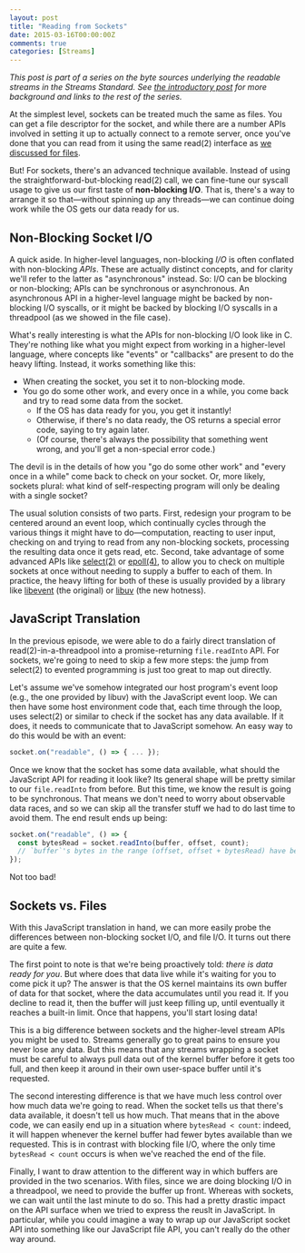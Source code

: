 ```yaml
---
layout: post
title: "Reading from Sockets"
date: 2015-03-16T00:00:00Z
comments: true
categories: [Streams]
---
```


_This post is part of a series on the byte sources underlying the readable streams in the Streams Standard. See [the introductory post](/byte-sources-introduction/) for more background and links to the rest of the series._

At the simplest level, sockets can be treated much the same as files. You can get a file descriptor for the socket, and while there are a number APIs involved in setting it up to actually connect to a remote server, once you've done that you can read from it using the same read(2) interface as [we discussed for files](/reading-from-files/).

But! For sockets, there's an advanced technique available. Instead of using the straightforward-but-blocking read(2) call, we can fine-tune our syscall usage to give us our first taste of **non-blocking I/O**.  That is, there's a way to arrange it so that—without spinning up any threads—we can continue doing work while the OS gets our data ready for us.

## Non-Blocking Socket I/O

A quick aside. In higher-level languages, non-blocking _I/O_ is often conflated with non-blocking _APIs_. These are actually distinct concepts, and for clarity we'll refer to the latter as "asynchronous" instead. So: I/O can be blocking or non-blocking; APIs can be synchronous or asynchronous. An asynchronous API in a higher-level language might be backed by non-blocking I/O syscalls, or it might be backed by blocking I/O syscalls in a threadpool (as we showed in the file case).

What's really interesting is what the APIs for non-blocking I/O look like in C. They're nothing like what you might expect from working in a higher-level language, where concepts like "events" or "callbacks" are present to do the heavy lifting. Instead, it works something like this:

- When creating the socket, you set it to non-blocking mode.
- You go do some other work, and every once in a while, you come back and try to read some data from the socket.
  - If the OS has data ready for you, you get it instantly!
  - Otherwise, if there's no data ready, the OS returns a special error code, saying to try again later.
  - (Of course, there's always the possibility that something went wrong, and you'll get a non-special error code.)

The devil is in the details of how you "go do some other work" and "every once in a while" come back to check on your socket. Or, more likely, sockets plural: what kind of self-respecting program will only be dealing with a single socket?

The usual solution consists of two parts. First, redesign your program to be centered around an event loop, which continually cycles through the various things it might have to do—computation, reacting to user input, checking on and trying to read from any non-blocking sockets, processing the resulting data once it gets read, etc. Second, take advantage of some advanced APIs like [select(2)](http://linux.die.net/man/2/select) or [epoll(4)](http://linux.die.net/man/4/epoll), to allow you to check on multiple sockets at once without needing to supply a buffer to each of them. In practice, the heavy lifting for both of these is usually provided by a library like [libevent](http://libevent.org/) (the original) or [libuv](https://github.com/libuv/libuv) (the new hotness).

## JavaScript Translation

In the previous episode, we were able to do a fairly direct translation of read(2)-in-a-threadpool into a promise-returning `file.readInto` API. For sockets, we're going to need to skip a few more steps: the jump from select(2) to evented programming is just too great to map out directly.

Let's assume we've somehow integrated our host program's event loop (e.g., the one provided by libuv) with the JavaScript event loop. We can then have some host environment code that, each time through the loop, uses select(2) or similar to check if the socket has any data available. If it does, it needs to communicate that to JavaScript somehow. An easy way to do this would be with an event:

```js
socket.on("readable", () => { ... });
```

Once we know that the socket has some data available, what should the JavaScript API for reading it look like? Its general shape will be pretty similar to our `file.readInto` from before. But this time, we know the result is going to be synchronous. That means we don't need to worry about observable data races, and so we can skip all the transfer stuff we had to do last time to avoid them. The end result ends up being:

```js
socket.on("readable", () => {
  const bytesRead = socket.readInto(buffer, offset, count);
  // `buffer`'s bytes in the range (offset, offset + bytesRead) have been filled in
});
```

Not too bad!

## Sockets vs. Files

With this JavaScript translation in hand, we can more easily probe the differences between non-blocking socket I/O, and file I/O. It turns out there are quite a few.

The first point to note is that we're being proactively told: _there is data ready for you_. But where does that data live while it's waiting for you to come pick it up? The answer is that the OS kernel maintains its own buffer of data for that socket, where the data accumulates until you read it. If you decline to read it, then the buffer will just keep filling up, until eventually it reaches a built-in limit. Once that happens, you'll start losing data!

This is a big difference between sockets and the higher-level stream APIs you might be used to. Streams generally go to great pains to ensure you never lose any data. But this means that any streams wrapping a socket must be careful to always pull data out of the kernel buffer before it gets too full, and then keep it around in their own user-space buffer until it's requested.

The second interesting difference is that we have much less control over how much data we're going to read. When the socket tells us that there's data available, it doesn't tell us how much. That means that in the above code, we can easily end up in a situation where `bytesRead < count`: indeed, it will happen whenever the kernel buffer had fewer bytes available than we requested. This is in contrast with blocking file I/O, where the only time `bytesRead < count` occurs is when we've reached the end of the file.

Finally, I want to draw attention to the different way in which buffers are provided in the two scenarios. With files, since we are doing blocking I/O in a threadpool, we need to provide the buffer up front. Whereas with sockets, we can wait until the last minute to do so. This had a pretty drastic impact on the API surface when we tried to express the reuslt in JavaScript. In particular, while you could imagine a way to wrap up our JavaScript socket API into something like our JavaScript file API, you can't really do the other way around.
